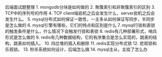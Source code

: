 后端面试题整理
​1. mongodb分块是如何做的
2. 聚簇索引和非聚簇索引的区别
3. TCP中的序列号的作用
4. TCP client端宕机之后会发生什么，server宕机之后会发生什么。
5. mysql分布式如何保证一致性，一主多从如何保证写同步，半同步是怎么做的
6. mysql引擎有哪些，它们的特点和区别是什么
7. mysql行锁和表锁的触发条件是什么，什么情况下会触发行锁和表锁
8. redis有几种部署形式，哨兵形式是怎么做的
9. redis有几种数据结构，它的有序集合是怎么实现的，跳表的结构，跳表如何插入。
10. 四岔堆的插入和删除
11. redis实现分布式锁
12. 悲观锁和乐观锁。
13. 秒杀系统如何设计，后端怎么搞
14. mysql主从，主挂了怎么办

